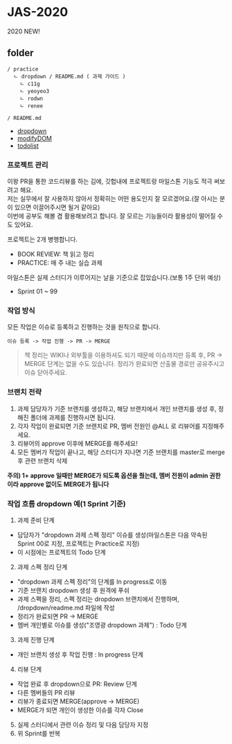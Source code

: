# JAS-2020
2020 NEW!

## folder
```
/ practice
  ㄴ dropdown / README.md ( 과제 가이드 )
    ㄴ c11g
    ㄴ yeoyeo3
    ㄴ rodwn
    ㄴ renee

/ README.md
```

* [dropdown](https://github.com/DogsFoot/JAS-2020/tree/master/practice/dropdown)
* [modifyDOM](./practice/modifyDOM)
* [todolist](./practice/todolist)

### 프로젝트 관리
이왕 PR을 통한 코드리뷰를 하는 김에, 깃헙내에 프로젝트랑 마일스톤 기능도 적극 써보려고 해요.  
저는 실무에서 잘 사용하지 않아서 정확히는 어떤 용도인지 잘 모르겠어요.(잘 아시는 분이 있으면 이끌어주시면 될거 같아요)  
이번에 공부도 해볼 겸 활용해보려고 합니다. 잘 모르는 기능들이라 활용성이 떨어질 수 도 있어요.  

프로젝트는 2개 병행합니다.
- BOOK REVIEW: 책 읽고 정리
- PRACTICE: 매 주 내는 실습 과제

마일스톤은 실제 스터디가 이루어지는 날을 기준으로 잡았습니다.(보통 1주 단위 예상)
- Sprint 01 ~ 99

### 작업 방식
모든 작업은 이슈로 등록하고 진행하는 것을 원칙으로 합니다.

`이슈 등록 -> 작업 진행 -> PR -> MERGE`

> 책 정리는 WIKI나 외부툴을 이용하셔도 되기 때문에 이슈까지만 등록 후, PR -> MERGE 단계는 없을 수도 있습니다.
> 정리가 완료되면 산출물 경로만 공유주시고 이슈 닫아주세요.

### 브랜치 전략
1. 과제 담당자가 기준 브랜치를 생성하고, 해당 브랜치에서 개인 브랜치를 생성 후, 정해진 폴더에 과제를 진행하시면 됩니다.
2. 각자 작업이 완료되면 기준 브랜치로 PR, 멤버 전원인 @ALL 로 리뷰어를 지정해주세요.  
3. 리뷰어의 approve 이후에 MERGE를 해주세요!  
4. 모든 멤버가 작업이 끝나고, 해당 스터디가 지나면 기준 브랜치를 master로 merge 후 관련 브랜치 삭제

**주의) 1+ approve 일때만 MERGE가 되도록 옵션을 줬는데, 멤버 전원이 admin 권한이라 approve 없이도 MERGE가 됩니다**

### 작업 흐름 dropdown 예(1 Sprint 기준)
1. 과제 준비 단계
  - 담당자가 "dropdown 과제 스펙 정리" 이슈를 생성(마일스톤은 다음 약속된 Sprint 00로 지정, 프로젝트는 Practice로 지정)
  - 이 시점에는 프로젝트의 Todo 단계
2. 과제 스펙 정리 단계
  - "dropdown 과제 스펙 정리"의 단계를 In progress로 이동
  - 기준 브랜치 dropdown 생성 후 원격에 푸쉬
  - 과제 스펙을 정리, 스펙 정리는 dropdown 브랜치에서 진행하며, /dropdown/readme.md 파일에 작성
  - 정리가 완료되면 PR -> MERGE
  - 멤버 개인별로 이슈를 생성("조영광 dropdown 과제") : Todo 단계
3. 과제 진행 단계
  - 개인 브랜치 생성 후 작업 진행 : In progress 단계
4. 리뷰 단계
  - 작업 완료 후 dropdown으로 PR: Review 단계
  - 다른 멤버들의 PR 리뷰
  - 리뷰가 종료되면 MERGE(approve -> MERGE)
  - MERGE가 되면 개인이 생성한 이슈를 각자 Close
5. 실제 스터디에서 관련 이슈 정리 및 다음 담당자 지정
6. 위 Sprint를 반복
